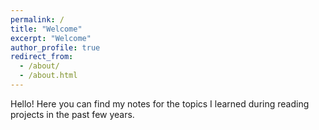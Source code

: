 ```yaml
---
permalink: /
title: "Welcome"
excerpt: "Welcome"
author_profile: true
redirect_from: 
  - /about/
  - /about.html
---
```


Hello! Here you can find my notes for the topics I learned during reading projects in the past few years.
